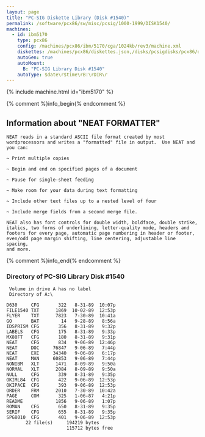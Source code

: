 ```yaml
---
layout: page
title: "PC-SIG Diskette Library (Disk #1540)"
permalink: /software/pcx86/sw/misc/pcsig/1000-1999/DISK1540/
machines:
  - id: ibm5170
    type: pcx86
    config: /machines/pcx86/ibm/5170/cga/1024kb/rev3/machine.xml
    diskettes: /machines/pcx86/diskettes.json,/disks/pcsigdisks/pcx86/diskettes.json
    autoGen: true
    autoMount:
      B: "PC-SIG Library Disk #1540"
    autoType: $date\r$time\rB:\rDIR\r
---
```


{% include machine.html id="ibm5170" %}

{% comment %}info_begin{% endcomment %}

## Information about "NEAT FORMATTER"

    NEAT reads in a standard ASCII file format created by most
    wordprocessors and writes a "formatted" file in output.  Use NEAT and
    you can:
    
    ~ Print multiple copies
    
    ~ Begin and end on specified pages of a document
    
    ~ Pause for single-sheet feeding
    
    ~ Make room for your data during text formatting
    
    ~ Include other text files up to a nested level of four
    
    ~ Include merge fields from a second merge file.
    
    NEAT also has font controls for double width, boldface, double strike,
    italics, two forms of underlining, letter-quality mode, headers and
    footers for every page, automatic page numbering in header or footer,
    even/odd page margin shifting, line centering, adjustable line spacing,
    and more.
{% comment %}info_end{% endcomment %}


### Directory of PC-SIG Library Disk #1540

     Volume in drive A has no label
     Directory of A:\

    D630     CFG       322   8-31-89  10:07p
    FILE1540 TXT      1869  10-02-89  12:53p
    FLYER    TXT      7823   7-30-89  10:41a
    GO       BAT        14   9-28-89   8:56a
    IDSPRISM CFG       356   8-31-89   9:32p
    LABELS   CFG       175   8-31-89   9:33p
    MX80FT   CFG       180   8-31-89   9:31p
    NEAT     CFG       834   9-06-89  12:46p
    NEAT     DOC     76847   9-06-89   7:44p
    NEAT     EXE     34340   9-06-89   6:17p
    NEAT     MAN     60853   9-06-89   7:44p
    NONIBM   XLT      1471   8-09-89   9:50a
    NORMAL   XLT      2084   8-09-89   9:50a
    NULL     CFG       339   8-31-89   9:35p
    OKIML84  CFG       422   9-06-89  12:53p
    OKIPACE  CFG       393   9-06-89  12:53p
    ORDER    FRM      2010   7-30-89  10:42a
    PAGE     COM       325   1-06-87   4:21p
    README            1856   9-06-89   1:07p
    ROMAN    CFG       650   8-31-89   9:35p
    SERIF    CFG       655   8-31-89   9:35p
    SPG8010  CFG       401   9-06-89  12:53p
           22 file(s)     194219 bytes
                          115712 bytes free
